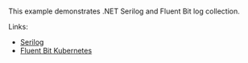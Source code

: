 
<br>

This example demonstrates .NET Serilog and
Fluent Bit log collection.

Links:
- [Serilog](https://github.com/serilog/serilog-aspnetcore)
- [Fluent Bit Kubernetes](https://docs.fluentbit.io/manual/installation/kubernetes)
